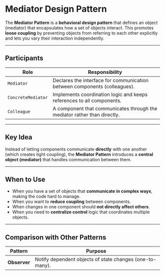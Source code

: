 # Mediator Design Pattern

The **Mediator Pattern** is a **behavioral design pattern** that defines an object (mediator) that encapsulates how a set of objects interact. This promotes **loose coupling** by preventing objects from referring to each other explicitly and lets you vary their interaction independently.

---

## Participants

| Role              | Responsibility                                                                 |
|-------------------|----------------------------------------------------------------------------------|
| `Mediator`         | Declares the interface for communication between components (colleagues).       |
| `ConcreteMediator` | Implements coordination logic and keeps references to all components.           |
| `Colleague`        | A component that communicates through the mediator rather than directly.        |

---

## Key Idea

Instead of letting components communicate **directly** with one another (which creates tight coupling), the **Mediator Pattern** introduces a **central object (mediator)** that handles communication between them.

---

## When to Use

- When you have a set of objects that **communicate in complex ways**, making the code hard to manage.
- When you want to **reduce coupling** between components.
- When changes in one component should **not directly affect others**.
- When you need to **centralize control** logic that coordinates multiple objects.

---

## Comparison with Other Patterns

| Pattern      | Purpose                                                                 |
|--------------|-------------------------------------------------------------------------|
| **Observer** | Notify dependent objects of state changes (one-to-many).                |
